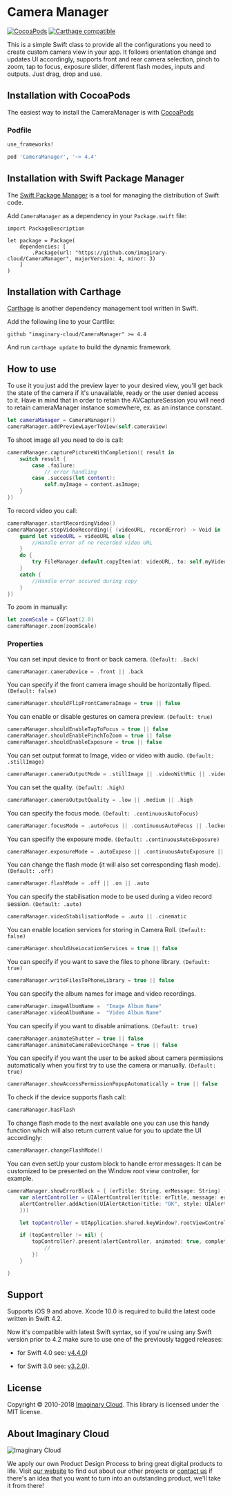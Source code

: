 # Camera Manager

[![CocoaPods](https://img.shields.io/cocoapods/v/CameraManager.svg)](https://github.com/imaginary-cloud/CameraManager) [![Carthage compatible](https://img.shields.io/badge/Carthage-compatible-4BC51D.svg?style=flat)](https://github.com/Carthage/Carthage)

This is a simple Swift class to provide all the configurations you need to create custom camera view in your app.
It follows orientation change and updates UI accordingly, supports front and rear camera selection, pinch to zoom, tap to focus, exposure slider, different flash modes, inputs and outputs.
Just drag, drop and use.

## Installation with CocoaPods

The easiest way to install the CameraManager is with [CocoaPods](http://cocoapods.org)

### Podfile

```ruby
use_frameworks!

pod 'CameraManager', '~> 4.4'
```

## Installation with Swift Package Manager

The [Swift Package Manager](https://swift.org/package-manager/) is a tool for managing the distribution of Swift code.

Add `CameraManager` as a dependency in your `Package.swift` file:

```
import PackageDescription

let package = Package(
    dependencies: [
        .Package(url: "https://github.com/imaginary-cloud/CameraManager", majorVersion: 4, minor: 3)
    ]
)
```

## Installation with Carthage

[Carthage](https://github.com/Carthage/Carthage) is another dependency management tool written in Swift.

Add the following line to your Cartfile:

```
github "imaginary-cloud/CameraManager" >= 4.4
```

And run `carthage update` to build the dynamic framework.

## How to use

To use it you just add the preview layer to your desired view, you'll get back the state of the camera if it's unavailable, ready or the user denied access to it. Have in mind that in order to retain the AVCaptureSession you will need to retain cameraManager instance somewhere, ex. as an instance constant.

```swift
let cameraManager = CameraManager()
cameraManager.addPreviewLayerToView(self.cameraView)

```

To shoot image all you need to do is call:

```swift
cameraManager.capturePictureWithCompletion({ result in
    switch result {
        case .failure:
            // error handling
        case .success(let content):
            self.myImage = content.asImage;
    }
})
```

To record video you call:

```swift
cameraManager.startRecordingVideo()
cameraManager.stopVideoRecording({ (videoURL, recordError) -> Void in
    guard let videoURL = videoURL else {
        //Handle error of no recorded video URL
    }
    do {
        try FileManager.default.copyItem(at: videoURL, to: self.myVideoURL)
    }
    catch {
        //Handle error occured during copy
    }
})
```

To zoom in manually:

```swift
let zoomScale = CGFloat(2.0)
cameraManager.zoom(zoomScale)
```

### Properties

You can set input device to front or back camera. `(Default: .Back)`

```swift
cameraManager.cameraDevice = .front || .back
```

You can specify if the front camera image should be horizontally fliped. `(Default: false)`

```swift
cameraManager.shouldFlipFrontCameraImage = true || false
```

You can enable or disable gestures on camera preview. `(Default: true)`

```swift
cameraManager.shouldEnableTapToFocus = true || false
cameraManager.shouldEnablePinchToZoom = true || false
cameraManager.shouldEnableExposure = true || false
```

You can set output format to Image, video or video with audio. `(Default: .stillImage)`

```swift
cameraManager.cameraOutputMode = .stillImage || .videoWithMic || .videoOnly
```

You can set the quality. `(Default: .high)`

```swift
cameraManager.cameraOutputQuality = .low || .medium || .high
```

You can specify the focus mode. `(Default: .continuousAutoFocus)`

```swift
cameraManager.focusMode = .autoFocus || .continuousAutoFocus || .locked
```

You can specifiy the exposure mode. `(Default: .continuousAutoExposure)`

```swift
cameraManager.exposureMode = .autoExpose || .continuousAutoExposure || .locked || .custom
```

You can change the flash mode (it will also set corresponding flash mode). `(Default: .off)`

```swift
cameraManager.flashMode = .off || .on || .auto
```

You can specify the stabilisation mode to be used during a video record session. `(Default: .auto)`

```swift
cameraManager.videoStabilisationMode = .auto || .cinematic
```

You can enable location services for storing in Camera Roll. `(Default: false)`

```swift
cameraManager.shouldUseLocationServices = true || false
```

You can specify if you want to save the files to phone library. `(Default: true)`

```swift
cameraManager.writeFilesToPhoneLibrary = true || false
```

You can specify the album names for image and video recordings.

```swift
cameraManager.imageAlbumName =  "Image Album Name"
cameraManager.videoAlbumName =  "Video Album Name"
```

You can specify if you want to disable animations. `(Default: true)`

```swift
cameraManager.animateShutter = true || false
cameraManager.animateCameraDeviceChange = true || false
```

You can specify if you want the user to be asked about camera permissions automatically when you first try to use the camera or manually. `(Default: true)`

```swift
cameraManager.showAccessPermissionPopupAutomatically = true || false
```

To check if the device supports flash call:

```swift
cameraManager.hasFlash
```

To change flash mode to the next available one you can use this handy function which will also return current value for you to update the UI accordingly:

```swift
cameraManager.changeFlashMode()
```

You can even setUp your custom block to handle error messages:
It can be customized to be presented on the Window root view controller, for example.

```swift
cameraManager.showErrorBlock = { (erTitle: String, erMessage: String) -> Void in
    var alertController = UIAlertController(title: erTitle, message: erMessage, preferredStyle: .alert)
    alertController.addAction(UIAlertAction(title: "OK", style: UIAlertAction.Style.default, handler: { (alertAction) -> Void in
    }))

    let topController = UIApplication.shared.keyWindow?.rootViewController

    if (topController != nil) {
        topController?.present(alertController, animated: true, completion: { () -> Void in
            //
        })
    }

}
```

## Support

Supports iOS 9 and above. Xcode 10.0 is required to build the latest code written in Swift 4.2.

Now it's compatible with latest Swift syntax, so if you're using any Swift version prior to 4.2 make sure to use one of the previously tagged releases:

- for Swift 4.0 see: [v4.4.0](https://github.com/imaginary-cloud/CameraManager/tree/4.4.0))

- for Swift 3.0 see: [v3.2.0](https://github.com/imaginary-cloud/CameraManager/tree/3.2.0)).

## License

Copyright © 2010-2018 [Imaginary Cloud](https://www.imaginarycloud.com). This library is licensed under the MIT license.

## About Imaginary Cloud

![Imaginary Cloud](https://s3.eu-central-1.amazonaws.com/imaginary-images/Logo_IC_readme.svg)

We apply our own Product Design Process to bring great digital products to life. Visit [our website](https://www.imaginarycloud.com) to find out about our other projects or [contact us](https://www.imaginarycloud.com/contacts) if there's an idea that you want to turn into an outstanding product, we'll take it from there!
